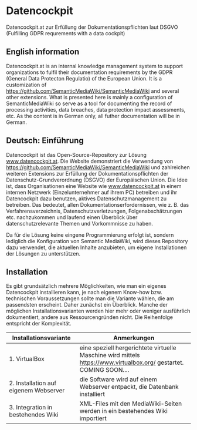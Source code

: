 # Datencockpit
Datencockpit.at zur Erfüllung der Dokumentationspflichten laut DSGVO (Fulfilling GDPR requrements with a data cockpit)

## English information
Datencockpit.at is an internal knowledge management system to support organizations to fulfil their documentation requirements by the GDPR (General Data Protecton Regulatio) of the European Union. It is a customization of https://github.com/SemanticMediaWiki/SemanticMediaWiki and several other extensions. What is presented here is mainly a configuration of SemanticMediaWiki so serve as a tool for documenting the record of processing activities, data breaches, data  protection impact assessments, etc. As the content is in German only, all futher documentation will be in German. 

## Deutsch: Einführung
Datencockpit ist das Open-Source-Repository zur Lösung www.datencockpit.at. Die Website demonstriert die Verwendung von https://github.com/SemanticMediaWiki/SemanticMediaWiki und zahlreichen weiteren Extensions zur Erfüllung der Dokumentationspflichten der Datenschutz-Grundverordnung (DSGVO) der Europäischen Union. Die Idee ist, dass Organisationen eine Website wie www.datencockpit.at in einem internen Netzwerk (Einzelunternehmer auf ihrem PC) betreiben und ihr Datencockpit dazu benutzen, aktives Datenschutzmanagement zu betreiben. Das bedeutet, allen Dokumentationserfordernissen, wie z. B. das Verfahrensverzeichnis, Datenschutzverletzungen, Folgenabschätzungen etc. nachzukommen und laufend einen Überblick über datenschutzrelevante Themen und Vorkommnisse zu haben. 

Da für die Lösung keine eingene Programmierung erfolgt ist, sondern lediglich die Konfiguration von Semantic MediaWiki, wird dieses Repository dazu verwendet, die aktuellen Inhalte anzubieten, um eigene Installationen der Lösungen zu unterstützen.

## Installation
Es gibt grundsätzlich mehrere Möglichkeiten, wie man ein eigenes Datencockpit installieren kann, je nach eigenem Know-how bzw. technischen Voraussetzungen sollte man die Variante wählen, die am passendsten erscheint. Daher zunächst ein Überblick. Manche der möglichen Installationsvarianten werden hier mehr oder weniger ausführlich dokumentiert, andere aus Ressourcengründen nicht. Die Reihenfolge entspricht der Komplexität.

Installationsvariante | Anmerkungen
------------ | -------------
1. VirtualBox | eine speziell hergerichtete virtuelle Maschine wird mittels https://www.virtualbox.org/ gestartet. COMING SOON....
2. Installation auf eigenem Webserver | die Software wird auf einem Webserver entpackt, die Datenbank installiert
3. Integration in bestehendes Wiki | XML-Files mit den MediaWiki-Seiten werden in ein bestehendes Wiki importiert
